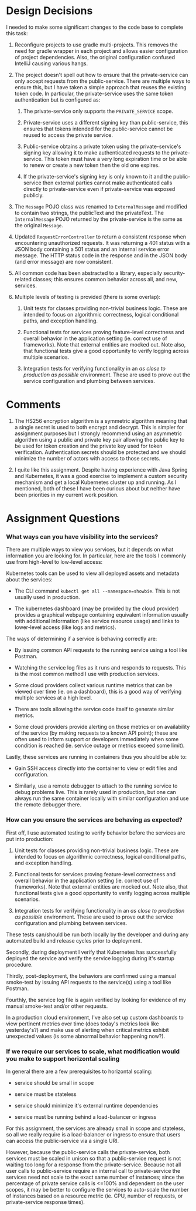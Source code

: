 # Design Decisions

I needed to make some significant changes to the code base to complete
this task:

1. Reconfigure projects to use gradle multi-projects. This removes the
   need for gradle wrapper in each project and allows easier
   configuration of project dependencies.  Also, the original
   configuration confused IntelliJ causing various hangs.

2. The project doesn't spell out how to ensure that the
   private-service can only accept requests from the
   public-service. There are multiple ways to ensure this, but I
   have taken a simple approach that reuses the existing token code. In
   particular, the private-service uses the same token authentication but
   is configured as:

   1. The private-service only supports the `PRIVATE_SERVICE` scope.
   
   2. Private-service uses a different signing key than
      public-service, this ensures that tokens intended for the
      public-service cannot be reused to access the private service.
   
   3. Public-service obtains a private token using the
      private-service's signing key allowing it to make authenticated
      requests to the private-service. This token must have a very long
      expiration time or be able to renew or create a new token then the
      old one expires.
   
   4. If the private-service's signing key is only known to it and the
      public-service then external parties cannot make authenticated
      calls directly to private-service even if private-service was
      exposed publicly.

3. The `Message` POJO class was renamed to `ExternalMessage` and modified
   to contain two strings, the publicText and the privateText. The
   `InternalMessage` POJO returned by the private-service is the same as
   the original `Message`.

4. Updated `RequestErrorController` to return a consistent response when
   encountering unauthorized requests. It was returning a 401 status with
   a JSON body containing a 501 status and an internal service error
   message. The HTTP status code in the response and in the JSON body
   (and error message) are now consistent.

5. All common code has been abstracted to a library, especially
   security-related classes; this ensures common behavior across all, and
   new, services.

6. Multiple levels of testing is provided (there is some overlap):

   1. Unit tests for classes providing non-trivial business
      logic.  These are intended to focus on algorithmic correctness,
      logical conditional paths, and exception handling.
   
   2. Functional tests for services proving feature-level correctness
      and overall behavior in the application setting (ie. correct use of
      frameworks). Note that external entities are mocked out. Note also,
      that functional tests give a good opportunity to verify logging
      across multiple scenarios.
   
   3. Integration tests for verifying functionality in an
      _as close to production as possible_ environment. These are used to
      prove out the service configuration and plumbing between services.

# Comments

1. The HS256 encryption algorithm is a symmetric algorithm meaning
   that a single secret is used to both encrypt and decrypt.  This is
   simpler for assignment purposes but I strongly recommend using an
   asymmetric algorithm using a public and private key pair allowing the
   public key to be used for token creation and the private key used for
   token verification. Authentication secrets should be protected and we
   should minimize the number of actors with access to those secrets.

2. I quite like this assignment. Despite having experience with Java
   Spring and Kubernetes, it was a good exercise to implement a custom
   security mechanism and get a local Kubernetes cluster up and
   running. As I mentioned, both of these I have been curious about but
   neither have been priorities in my current work position.

# Assignment Questions

### What ways can you have visibility into the services?

There are multiple ways to view you services, but it depends on what
information you are looking for. In particular, here are the tools I
commonly use from high-level to low-level access:

Kubernetes tools can be used to view all deployed assets and metadata
about the services:

- The CLI command `kubectl get all --namespace=showbie`.  This is not
  usually used in production.

- The kubernetes dashboard (may be provided by the cloud provider)
  provides a graphical webpage containing equivalent information
  usually with additional information (like service resource usage)
  and links to lower-level access (like logs and metrics).

The ways of determining if a service is behaving correctly are:

- By issuing common API requests to the running service using a tool
  like Postman.

- Watching the service log files as it runs and responds to
  requests.  This is the most common method I use with production
  services.

- Some cloud providers collect various runtime metrics that can be
  viewed over time (ie.  on a dashboard), this is a good way of
  verifying multiple services at a high level.

- There are tools allowing the service code itself to generate similar
  metrics.

- Some cloud providers provide alerting on those metrics or on
  availability of the service (by making requests to a known API
  point); these are often used to inform support or developers
  immediately when some condition is reached (ie. service outage or
  metrics exceed some limit).

Lastly, these services are running in containers thus you should
be able to:

- Gain SSH access directly into the container to view or edit files
  and configuration.

- Similarly, use a remote debugger to attach to the running service to
  debug problems live. This is rarely used in production, but one can
  always run the same container locally with similar configuration and
  use the remote debugger there.

### How can you ensure the services are behaving as expected?

First off, I use automated testing to verify behavior before the
services are put into production:

1. Unit tests for classes providing non-trivial business logic. These
   are intended to focus on algorithmic correctness, logical conditional
   paths, and exception handling.

2. Functional tests for services proving feature-level correctness and
   overall behavior in the application setting (ie. correct use of
   frameworks). Note that external entities are mocked out.  Note also,
   that functional tests give a good opportunity to verify logging across
   multiple scenarios.

3. Integration tests for verifying functionality in an
   _as close to production as possible_ environment. These are used to
   prove out the service configuration and plumbing between services.

These tests can/should be run both locally by the developer and during
any automated build and release cycles prior to deployment.

Secondly, during deployment I verify that Kubernetes has successfully
deployed the service and verify the service logging during it's
startup procedure.

Thirdly, post-deployment, the behaviors are confirmed using a manual
smoke-test by issuing API requests to the service(s) using a tool like
Postman.

Fourthly, the service log file is again verified by looking for
evidence of my manual smoke-test and/or other requests.

In a production cloud environment, I've also set up custom dashboards
to view pertinent metrics over time (does today's metrics look like
yesterday's?) and make use of alerting when critical metrics exhibit
unexpected values (is some abnormal behavior happening now?).

### If we require our services to scale, what modification would you make to support horizontal scaling

In general there are a few prerequisites to horizontal scaling:

- service should be small in scope

- service must be stateless

- service should minimize it's external runtime dependencies

- service must be running behind a load-balancer or ingress

For this assignment, the services are already small in scope and
stateless, so all we really require is a load-balancer or ingress to
ensure that users can access the public-service via a single URI.

However, because the public-service calls the private-service, both
services must be scaled in unison so that a public-service request is
not waiting too long for a response from the private-service. Because
not all user calls to public-service require an internal call to
private-service the services need not scale to the exact same number
of instances; since the percentage of private service calls is <=100%
and dependent on the user scopes, it may be better to configure the
services to auto-scale the number of instances based on a resource
metric (ie.  CPU, number of requests, or private-service response
times).
